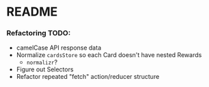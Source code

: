 # README

### Refactoring TODO:
  - camelCase API response data
  - Normalize `cardsStore` so each Card doesn't have nested Rewards
    - `normalizr`?
  - Figure out Selectors
  - Refactor repeated "fetch" action/reducer structure
